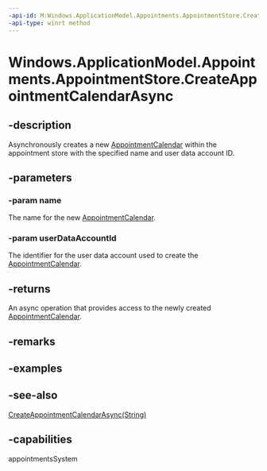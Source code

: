 ```yaml
---
-api-id: M:Windows.ApplicationModel.Appointments.AppointmentStore.CreateAppointmentCalendarAsync(System.String,System.String)
-api-type: winrt method
---
```


<!-- Method syntax
public Windows.Foundation.IAsyncOperation<Windows.ApplicationModel.Appointments.AppointmentCalendar> CreateAppointmentCalendarAsync(System.String name, System.String userDataAccountId)
-->

# Windows.ApplicationModel.Appointments.AppointmentStore.CreateAppointmentCalendarAsync

## -description
Asynchronously creates a new [AppointmentCalendar](appointmentcalendar.md) within the appointment store with the specified name and user data account ID.

## -parameters
### -param name
The name for the new [AppointmentCalendar](appointmentcalendar.md).

### -param userDataAccountId
The identifier for the user data account used to create the [AppointmentCalendar](appointmentcalendar.md).

## -returns
An async operation that provides access to the newly created [AppointmentCalendar](appointmentcalendar.md).

## -remarks

## -examples

## -see-also
[CreateAppointmentCalendarAsync(String)](appointmentstore_createappointmentcalendarasync_2027049901.md)
## -capabilities
appointmentsSystem
